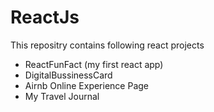 # ReactJs
This repositry contains following react projects
* ReactFunFact (my first react app)
* DigitalBussinessCard
* Airnb Online Experience Page
* My Travel Journal 
